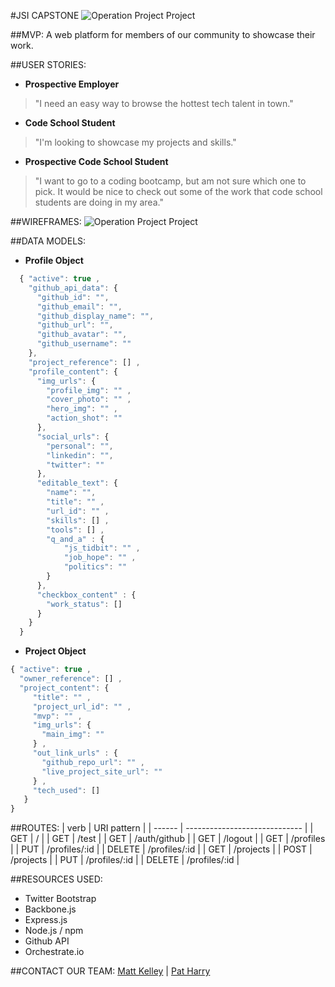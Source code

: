 #JSI CAPSTONE
![Operation Project Project](https://d13yacurqjgara.cloudfront.net/users/597558/screenshots/1998465/comp-2.gif)

##MVP:
A web platform for members of our community to showcase their work.

##USER STORIES:
* **Prospective Employer**
>"I need an easy way to browse the hottest tech talent in town."

* **Code School Student**
>"I'm looking to showcase my projects and skills."

* **Prospective Code School Student**
>"I want to go to a coding bootcamp, but am not sure which one to pick.
>It would be nice to check out some of the work that code school students are doing in my area."

##WIREFRAMES:
![Operation Project Project](http://i.imgur.com/VM7hCLq.png)

##DATA MODELS:
* **Profile Object**
```javascript
  { "active": true ,
    "github_api_data": {
      "github_id": "",
      "github_email": "",
      "github_display_name": "",
      "github_url": "",
      "github_avatar": "",
      "github_username": ""
    },
    "project_reference": [] ,
    "profile_content": {
      "img_urls": {
        "profile_img": "" ,
        "cover_photo": "" ,
        "hero_img": "" ,
        "action_shot": ""
      },
      "social_urls": {
        "personal": "",
        "linkedin": "",
        "twitter": ""
      },
      "editable_text": {
        "name": "",
        "title": "" ,
        "url_id": "" ,
        "skills": [] ,
        "tools": [] ,
        "q_and_a" : {
            "js_tidbit": "" ,
            "job_hope": "" ,
            "politics": ""
        }
      },
      "checkbox_content" : {
        "work_status": []
      }
    }
  }
```
* **Project Object**
```javascript
{ "active": true ,
  "owner_reference": [] ,
  "project_content": {
     "title": "" ,
     "project_url_id": "" ,
     "mvp": "" ,
     "img_urls": {
       "main_img": ""
     } ,
     "out_link_urls" : {
       "github_repo_url": "" ,
       "live_project_site_url": ""
     } ,
     "tech_used": []
   }
}
```

##ROUTES:
| verb   | URI pattern                   |
| ------ | ----------------------------- |
| GET    | /                             |
| GET    | /test                         |
| GET    | /auth/github                  |
| GET    | /logout                       |
| GET    | /profiles                     |
| PUT    | /profiles/:id                 |
| DELETE | /profiles/:id                 |
| GET    | /projects                     |
| POST   | /projects                     |
| PUT    | /profiles/:id                 |
| DELETE | /profiles/:id                 |


##RESOURCES USED:
* Twitter Bootstrap
* Backbone.js
* Express.js
* Node.js / npm
* Github API
* Orchestrate.io

##CONTACT OUR TEAM:
[Matt Kelley](https://github.com/mkelley2)
|
[Pat Harry](http://patrickharry.com)
